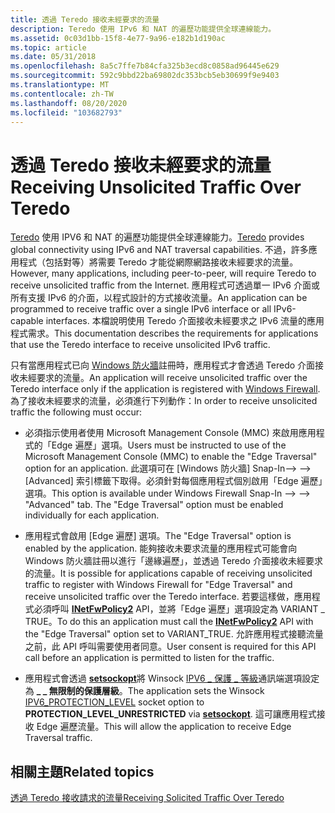 ```yaml
---
title: 透過 Teredo 接收未經要求的流量
description: Teredo 使用 IPv6 和 NAT 的遍歷功能提供全球連線能力。
ms.assetid: 0c03d1bb-15f8-4e77-9a96-e182b1d190ac
ms.topic: article
ms.date: 05/31/2018
ms.openlocfilehash: 8a5c7ffe7b84cfa325b3ecd8c0858ad96445e629
ms.sourcegitcommit: 592c9bbd22ba69802dc353bcb5eb30699f9e9403
ms.translationtype: MT
ms.contentlocale: zh-TW
ms.lasthandoff: 08/20/2020
ms.locfileid: "103682793"
---
```

# <a name="receiving-unsolicited-traffic-over-teredo"></a><span data-ttu-id="b74ef-103">透過 Teredo 接收未經要求的流量</span><span class="sxs-lookup"><span data-stu-id="b74ef-103">Receiving Unsolicited Traffic Over Teredo</span></span>

<span data-ttu-id="b74ef-104">[Teredo](about-teredo.md) 使用 IPV6 和 NAT 的遍歷功能提供全球連線能力。</span><span class="sxs-lookup"><span data-stu-id="b74ef-104">[Teredo](about-teredo.md) provides global connectivity using IPv6 and NAT traversal capabilities.</span></span> <span data-ttu-id="b74ef-105">不過，許多應用程式（包括對等）將需要 Teredo 才能從網際網路接收未經要求的流量。</span><span class="sxs-lookup"><span data-stu-id="b74ef-105">However, many applications, including peer-to-peer, will require Teredo to receive unsolicited traffic from the Internet.</span></span> <span data-ttu-id="b74ef-106">應用程式可透過單一 IPv6 介面或所有支援 IPv6 的介面，以程式設計的方式接收流量。</span><span class="sxs-lookup"><span data-stu-id="b74ef-106">An application can be programmed to receive traffic over a single IPv6 interface or all IPv6-capable interfaces.</span></span> <span data-ttu-id="b74ef-107">本檔說明使用 Teredo 介面接收未經要求之 IPv6 流量的應用程式需求。</span><span class="sxs-lookup"><span data-stu-id="b74ef-107">This documentation describes the requirements for applications that use the Teredo interface to receive unsolicited IPv6 traffic.</span></span>

<span data-ttu-id="b74ef-108">只有當應用程式已向 [Windows 防火牆](/previous-versions/windows/desktop/ics/windows-firewall-start-page)註冊時，應用程式才會透過 Teredo 介面接收未經要求的流量。</span><span class="sxs-lookup"><span data-stu-id="b74ef-108">An application will receive unsolicited traffic over the Teredo interface only if the application is registered with [Windows Firewall](/previous-versions/windows/desktop/ics/windows-firewall-start-page).</span></span> <span data-ttu-id="b74ef-109">為了接收未經要求的流量，必須進行下列動作：</span><span class="sxs-lookup"><span data-stu-id="b74ef-109">In order to receive unsolicited traffic the following must occur:</span></span>

-   <span data-ttu-id="b74ef-110">必須指示使用者使用 Microsoft Management Console (MMC) 來啟用應用程式的「Edge 遍歷」選項。</span><span class="sxs-lookup"><span data-stu-id="b74ef-110">Users must be instructed to use of the Microsoft Management Console (MMC) to enable the "Edge Traversal" option for an application.</span></span> <span data-ttu-id="b74ef-111">此選項可在 [Windows 防火牆] Snap-In--> <application name> --> [Advanced] 索引標籤下取得。必須針對每個應用程式個別啟用「Edge 遍歷」選項。</span><span class="sxs-lookup"><span data-stu-id="b74ef-111">This option is available under Windows Firewall Snap-In --> <application name> --> "Advanced" tab. The "Edge Traversal" option must be enabled individually for each application.</span></span>

-   <span data-ttu-id="b74ef-112">應用程式會啟用 [Edge 遍歷] 選項。</span><span class="sxs-lookup"><span data-stu-id="b74ef-112">The "Edge Traversal" option is enabled by the application.</span></span> <span data-ttu-id="b74ef-113">能夠接收未要求流量的應用程式可能會向 Windows 防火牆註冊以進行「邊緣遍歷」，並透過 Teredo 介面接收未經要求的流量。</span><span class="sxs-lookup"><span data-stu-id="b74ef-113">It is possible for applications capable of receiving unsolicited traffic to register with Windows Firewall for "Edge Traversal" and receive unsolicited traffic over the Teredo interface.</span></span> <span data-ttu-id="b74ef-114">若要這樣做，應用程式必須呼叫 [**INetFwPolicy2**](/previous-versions/windows/desktop/api/netfw/nn-netfw-inetfwpolicy2) API，並將「Edge 遍歷」選項設定為 VARIANT \_ TRUE。</span><span class="sxs-lookup"><span data-stu-id="b74ef-114">To do this an application must call the [**INetFwPolicy2**](/previous-versions/windows/desktop/api/netfw/nn-netfw-inetfwpolicy2) API with the "Edge Traversal" option set to VARIANT\_TRUE.</span></span> <span data-ttu-id="b74ef-115">允許應用程式接聽流量之前，此 API 呼叫需要使用者同意。</span><span class="sxs-lookup"><span data-stu-id="b74ef-115">User consent is required for this API call before an application is permitted to listen for the traffic.</span></span>

-   <span data-ttu-id="b74ef-116">應用程式會透過 [**setsockopt**](/windows/desktop/api/winsock/nf-winsock-setsockopt)將 Winsock [IPV6 \_ 保護 \_ 等級](/windows/desktop/WinSock/ipv6-protection-level)通訊端選項設定為 **\_ \_ 無限制的保護層級**。</span><span class="sxs-lookup"><span data-stu-id="b74ef-116">The application sets the Winsock [IPV6\_PROTECTION\_LEVEL](/windows/desktop/WinSock/ipv6-protection-level) socket option to **PROTECTION\_LEVEL\_UNRESTRICTED** via [**setsockopt**](/windows/desktop/api/winsock/nf-winsock-setsockopt).</span></span> <span data-ttu-id="b74ef-117">這可讓應用程式接收 Edge 遍歷流量。</span><span class="sxs-lookup"><span data-stu-id="b74ef-117">This will allow the application to receive Edge Traversal traffic.</span></span>

## <a name="related-topics"></a><span data-ttu-id="b74ef-118">相關主題</span><span class="sxs-lookup"><span data-stu-id="b74ef-118">Related topics</span></span>

<dl> <dt>

[<span data-ttu-id="b74ef-119">透過 Teredo 接收請求的流量</span><span class="sxs-lookup"><span data-stu-id="b74ef-119">Receiving Solicited Traffic Over Teredo</span></span>](receiving-solicited-traffic-over-teredo.md)
</dt> </dl>

 

 